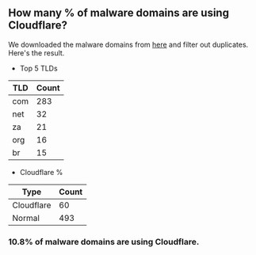 ## How many % of malware domains are using Cloudflare?


We downloaded the malware domains from [here](https://urlhaus.abuse.ch) and filter out duplicates.
Here's the result.


[//]: # (start replacement)


- Top 5 TLDs

| TLD | Count |
| --- | --- |
| com | 283 |
| net | 32 |
| za | 21 |
| org | 16 |
| br | 15 |


- Cloudflare %

| Type | Count |
| --- | --- |
| Cloudflare | 60 |
| Normal | 493 |


### 10.8% of malware domains are using Cloudflare.